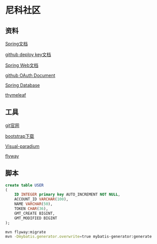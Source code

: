 # 尼科社区

## 资料

[Spring文档](https://spring.io/guides)

[github deploy key文档](https://developer.github.com/v3/guides/managing-deploy-keys/#deploy-keys)

[Spring Web文档](https://spring.io/guides/gs/serving-web-content/)

[github OAuth Document](https://developer.github.com/apps/building-oauth-apps/creating-an-oauth-app/)

[Spring Database](https://docs.spring.io/spring-boot/docs/2.0.0.RC1/reference/htmlsingle/#boot-features-embedded-database-support)

[thymeleaf](https://www.thymeleaf.org/doc/tutorials/3.0/thymeleafspring.html)
## 工具
[git官网](https://git-scm.com/)

[bootstrap下载](https://v3.bootcss.com/getting-started/#download)

[Visual-paradium](https://www.visual-paradigm.com)

[flyway](https://flywaydb.org/)

## 脚本
```sql
create table USER
(
	ID INTEGER primary key AUTO_INCREMENT NOT NULL,
	ACCOUNT_ID VARCHAR(100),
	NAME VARCHAR(50),
	TOKEN CHAR(36),
	GMT_CREATE BIGINT,
	GMT_MODIFIED BIGINT
);
```
```bash
mvn flyway:migrate
mvn -Dmybatis.generator.overwrite=true mybatis-generator:generate

```



